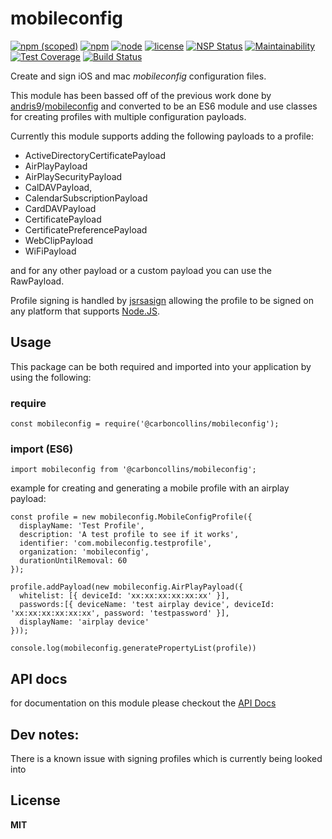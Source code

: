 # mobileconfig



[![npm (scoped)](https://img.shields.io/npm/v/@carboncollins/mobileconfig.svg)](https://www.npmjs.com/package/@carboncollins/mobileconfig)
[![npm](https://img.shields.io/npm/dt/@carboncollins/mobileconfig.svg)](https://www.npmjs.com/package/@carboncollins/mobileconfig)
[![node](https://img.shields.io/node/v/@carboncollins/mobileconfig.svg)](https://www.npmjs.com/package/@carboncollins/mobileconfig)
[![license](https://img.shields.io/github/license/CarbonCollins/mobileconfig.svg)](https://github.com/CarbonCollins/mobileconfig/blob/master/LICENSE)
[![NSP Status](https://nodesecurity.io/orgs/carboncollins/projects/731057ed-eef2-4bec-a0b8-64298d3a971b/badge)](https://nodesecurity.io/orgs/carboncollins/projects/731057ed-eef2-4bec-a0b8-64298d3a971b)
[![Maintainability](https://api.codeclimate.com/v1/badges/18ce7eb1903785701002/maintainability)](https://codeclimate.com/github/@carboncollins/mobileconfig/maintainability)
[![Test Coverage](https://api.codeclimate.com/v1/badges/18ce7eb1903785701002/test_coverage)](https://codeclimate.com/github/@carboncollins/mobileconfig/test_coverage)
[![Build Status](https://travis-ci.org/@carboncollins/mobileconfig.svg?branch=master)](https://travis-ci.org/@carboncollins/mobileconfig)

Create and sign iOS and mac *mobileconfig* configuration files.

This module has been bassed off of the previous work done by [andris9](https://github.com/andris9)/[mobileconfig](https://github.com/andris9/mobileconfig) and converted to be an ES6 module and use classes for creating profiles with multiple configuration payloads.

Currently this module supports adding the following payloads to a profile:

* ActiveDirectoryCertificatePayload
* AirPlayPayload
* AirPlaySecurityPayload
* CalDAVPayload,
* CalendarSubscriptionPayload
* CardDAVPayload
* CertificatePayload
* CertificatePreferencePayload
* WebClipPayload
* WiFiPayload

and for any other payload or a custom payload you can use the RawPayload.

Profile signing is handled by [jsrsasign](http://kjur.github.io/jsrsasign/) allowing the profile to be signed on any platform that supports [Node.JS](https://nodejs.org/).

## Usage

This package can be both required and imported into your application by using the following:

### require
```
const mobileconfig = require('@carboncollins/mobileconfig');
```
### import (ES6)
```
import mobileconfig from '@carboncollins/mobileconfig';
```

example for creating and generating a mobile profile with an airplay payload:

```
const profile = new mobileconfig.MobileConfigProfile({
  displayName: 'Test Profile',
  description: 'A test profile to see if it works',
  identifier: 'com.mobileconfig.testprofile',
  organization: 'mobileconfig',
  durationUntilRemoval: 60
});

profile.addPayload(new mobileconfig.AirPlayPayload({
  whitelist: [{ deviceId: 'xx:xx:xx:xx:xx:xx' }],
  passwords:[{ deviceName: 'test airplay device', deviceId: 'xx:xx:xx:xx:xx:xx', password: 'testpassword' }],
  displayName: 'airplay device'
}));

console.log(mobileconfig.generatePropertyList(profile))
```

## API docs

for documentation on this module please checkout the [API Docs](./docs/api.md)

## Dev notes:

There is a known issue with signing profiles which is currently being looked into

## License

**MIT**
